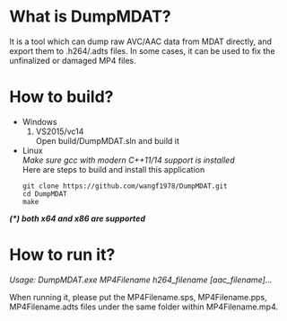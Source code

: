 # What is DumpMDAT?
It is a tool which can dump raw AVC/AAC data from MDAT directly, and export them to .h264/.adts files.
In some cases, it can be used to fix the unfinalized or damaged MP4 files.

# How to build?
- Windows<br>
    1. VS2015/vc14<br>
        Open build/DumpMDAT.sln and build it
- Linux<br>
    *Make sure gcc with modern C++11/14 support is installed*<br>
    Here are steps to build and install this application
    ```
    git clone https://github.com/wangf1978/DumpMDAT.git
    cd DumpMDAT
    make
    ```
***(\*) both x64 and x86 are supported***

# How to run it?
*Usage: DumpMDAT.exe MP4Filename h264_filename \[aac_filename\]...*

When running it, please put the MP4Filename.sps, MP4Filename.pps, MP4Filename.adts files under the same folder within MP4Filename.mp4.
